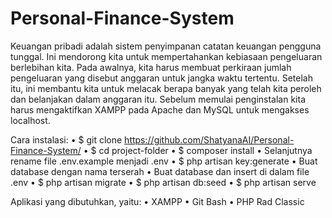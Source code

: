# Personal-Finance-System
Keuangan pribadi adalah sistem penyimpanan catatan keuangan pengguna tunggal. Ini mendorong kita untuk mempertahankan kebiasaan pengeluaran berlebihan kita. Pada awalnya, kita harus membuat perkiraan jumlah pengeluaran yang disebut anggaran untuk jangka waktu tertentu. Setelah itu, ini membantu kita untuk melacak berapa banyak yang telah kita peroleh dan belanjakan dalam anggaran itu.
Sebelum memulai penginstalan kita harus mengaktifkan XAMPP pada Apache dan MySQL untuk mengakses localhost.

Cara instalasi:
•	$ git clone https://github.com/ShatyanaAI/Personal-Finance-System/
•	$ cd project-folder
•	$ composer install
•	Selanjutnya rename file .env.example menjadi .env
•	$ php artisan key:generate
•	Buat database dengan nama terserah 
•	Buat database dan insert di dalam file .env 
•	$ php artisan migrate
•	$ php artisan db:seed
•	$ php artisan serve

Aplikasi yang dibutuhkan, yaitu:
•	XAMPP
•	Git Bash
•	PHP Rad Classic
